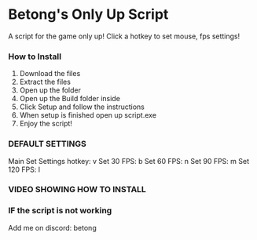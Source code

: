 # Betong's Only Up Script
A script for the game only up! Click a hotkey to set mouse, fps settings!

### How to Install
1. Download the files
2. Extract the files
3. Open up the folder
4. Open up the Build folder inside
5. Click Setup and follow the instructions
6. When setup is finished open up script.exe
7. Enjoy the script!

### DEFAULT SETTINGS
Main Set Settings hotkey: v
Set 30 FPS: b
Set 60 FPS: n
Set 90 FPS: m
Set 120 FPS: l

### VIDEO SHOWING HOW TO INSTALL


### IF the script is not working
Add me on discord: betong

